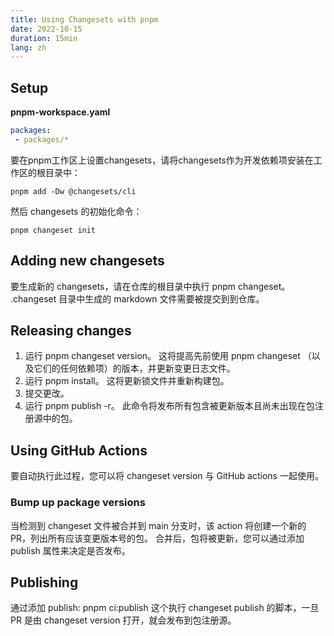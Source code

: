 ```yaml
---
title: Using Changesets with pnpm
date: 2022-10-15
duration: 15min
lang: zh
---
```


## Setup

<Note desc="提示" color="border-yellow-400">
  <template #title>
    安装的前提，必须要在工作区根目录中有pnpm-workspace.yaml文件指定目录
  </template>
</Note>

**pnpm-workspace.yaml**
```yaml
packages: 
 - packages/*
```

要在pnpm工作区上设置changesets，请将changesets作为开发依赖项安装在工作区的根目录中：

```shell
pnpm add -Dw @changesets/cli
```
然后 changesets 的初始化命令：

```shell
pnpm changeset init
```
## Adding new changesets

要生成新的 changesets，请在仓库的根目录中执行 pnpm changeset。 .changeset 目录中生成的 markdown 文件需要被提交到到仓库。


## Releasing changes

1. 运行 pnpm changeset version。 这将提高先前使用 pnpm changeset （以及它们的任何依赖项）的版本，并更新变更日志文件。
2. 运行 pnpm install。 这将更新锁文件并重新构建包。
3. 提交更改。
4. 运行 pnpm publish -r。 此命令将发布所有包含被更新版本且尚未出现在包注册源中的包。

## Using GitHub Actions

要自动执行此过程，您可以将 changeset version 与 GitHub actions 一起使用。

### Bump up package versions

当检测到 changeset 文件被合并到 main 分支时，该 action 将创建一个新的 PR，列出所有应该变更版本号的包。 合并后，包将被更新，您可以通过添加 publish 属性来决定是否发布。

## Publishing

通过添加 publish: pnpm ci:publish 这个执行 changeset publish 的脚本，一旦 PR 是由 changeset version 打开，就会发布到包注册源。
